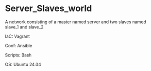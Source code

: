 # Server_Slaves_world
A network consisting of a master named server and two slaves named slave_1 and slave_2

IaC: Vagrant

Conf: Ansible

Scripts: Bash

OS: Ubuntu 24.04